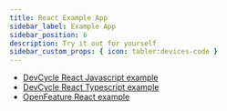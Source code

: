 ```yaml
---
title: React Example App
sidebar_label: Example App
sidebar_position: 6
description: Try it out for yourself
sidebar_custom_props: { icon: tabler:devices-code }
---
```



- [DevCycle React Javascript example](https://github.com/DevCycleHQ-Labs/example-react-javascript)
- [DevCycle React Typescript example](https://github.com/DevCycleHQ-Labs/example-react-typescript)
- [OpenFeature React example](https://github.com/DevCycleHQ-Labs/example-openfeature-react-typescript)

